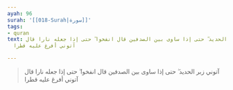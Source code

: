 ```yaml
---
ayah: 96
surah: '[[018-Surah|سورة]]'
tags:
- quran
text: آتوني زبر الحديد ۖ حتى إذا ساوى بين الصدفين قال انفخوا ۖ حتى إذا جعله نارا قال
  آتوني أفرغ عليه قطرا

---
```

> آتوني زبر الحديد ۖ حتى إذا ساوى بين الصدفين قال انفخوا ۖ حتى إذا جعله نارا قال آتوني أفرغ عليه قطرا
